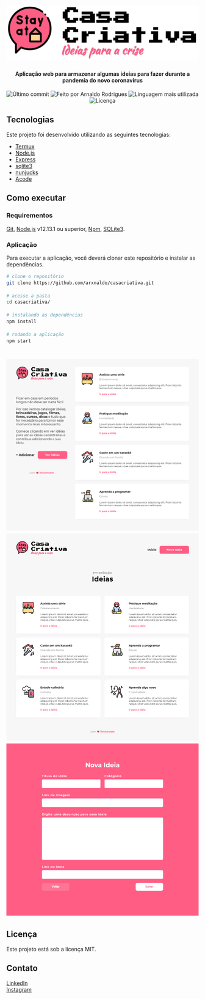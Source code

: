 <h1 align="center">
  <img alt="Casa Criativa Logo" src="public/img/logo_casacriativa.jpg"/>
    <br>
</h1>

<h4 align="center">
  Aplicação web para armazenar algumas ideias para fazer durante a pandemia do novo coronavirus
</h4>

<p align="center">
<img alt="Último commit" src="https://img.shields.io/github/last-commit/arxnaldo/casacriativa?color=FF5E84">
<img alt="Feito por Arnaldo Rodrigues" src="https://img.shields.io/badge/feito%20por-arxnaldo-%20?color=FF5E84">
<img alt="Linguagem mais utilizada" src="https://img.shields.io/github/languages/top/arxnaldo/casacriativa?color=FF5E84">
 <img alt="Licença" src="https://img.shields.io/github/license/arxnaldo/casacriativa?color=FF5E84">
</p> 

## Tecnologias

Este projeto foi desenvolvido utilizando as seguintes tecnologias:

-  [Termux](https://termux.com/)
-  [Node.js](https://nodejs.org/)
-  [Express](https://expressjs.com/)
-  [sqlite3](https://sqlitebrowser.org/)
-  [nunjucks](https://www.npmjs.com/package/nunjucks)
-  [Acode](https://play.google.com/store/apps/details?id=com.foxdebug.acodefree)

## Como executar

### Requirementos
[Git](https://git-scm.com), [Node.js](https://nodejs.org/) v12.13.1 ou superior, [Npm](https://www.npmjs.com/), [SQLite3](https://sqlitebrowser.org/).
<br>

### Aplicação
Para executar a aplicação, você deverá clonar este repositório e instalar as dependências.
```bash
# clone o repositório
git clone https://github.com/arxnaldo/casacriativa.git

# acesse a pasta
cd casacriativa/

# instalando as dependências
npm install

# rodando a aplicação
npm start
```
<h1 align="center">
  <img src="public/img/home.png"/>
  <img src="public/img/ideas.png"/>
  <img src="public/img/form.png"/>
</h1>

## Licença

Este projeto está sob a licença MIT.

## Contato

[ LinkedIn ](https://www.linkedin.com/in/arnaldoux) <br>
[ Instagram ](https://instagram.com/arxnaldo)
